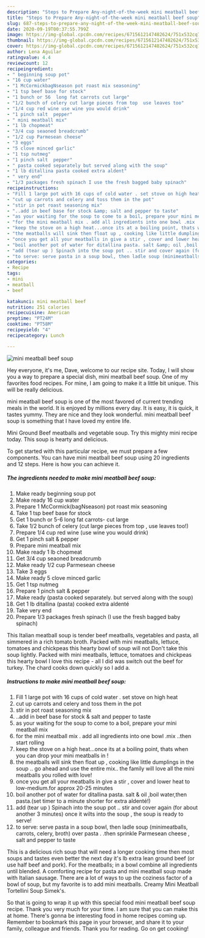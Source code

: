 ```yaml
---
description: "Steps to Prepare Any-night-of-the-week mini meatball beef soup"
title: "Steps to Prepare Any-night-of-the-week mini meatball beef soup"
slug: 687-steps-to-prepare-any-night-of-the-week-mini-meatball-beef-soup
date: 2020-09-19T00:37:55.799Z
image: https://img-global.cpcdn.com/recipes/6715612147482624/751x532cq70/mini-meatball-beef-soup-recipe-main-photo.jpg
thumbnail: https://img-global.cpcdn.com/recipes/6715612147482624/751x532cq70/mini-meatball-beef-soup-recipe-main-photo.jpg
cover: https://img-global.cpcdn.com/recipes/6715612147482624/751x532cq70/mini-meatball-beef-soup-recipe-main-photo.jpg
author: Lena Aguilar
ratingvalue: 4.4
reviewcount: 12
recipeingredient:
- " beginning soup pot"
- "16 cup water"
- "1 McCormickbagNseason pot roast mix seasoning"
- "1 tsp beef base for stock"
- "1 bunch or 56  long fat carrots cut large"
- "1/2 bunch of celery cut large pieces from top  use leaves too"
- "1/4 cup red wine use wine you would drink"
- "1 pinch salt  pepper"
- " mini meatball mix"
- "1 lb chopmeat"
- "3/4 cup seaoned breadcrumb"
- "1/2 cup Parmesean cheese"
- "3 eggs"
- "5 clove minced garlic"
- "1 tsp nutmeg"
- "1 pinch salt  pepper"
- " pasta cooked separately but served along with the soup"
- "1 lb ditallina pasta cooked extra aldent"
- " very end"
- "1/3 packages fresh spinach I use the fresh bagged baby spinach"
recipeinstructions:
- "Fill 1 large pot with 16 cups of cold water . set stove on high heat"
- "cut up carrots and celery and toss them in the pot"
- "stir in pot roast seasoning mix"
- "..add in beef base for stock &amp; salt and pepper to taste"
- "as your waiting for the soup to come to a boil, prepare your mini meatball mix"
- "for the mini meatball mix . add all ingredients into one bowl .mix ..then start rolling"
- "keep the stove on a high heat...once its at a boiling point, thats when you can drop your mini meatballs in !"
- "the meatballs will sink then float up , cooking like little dumplings in the soup .. go ahead and use the entire mix.. the family will love all the mini meatballs you rolled with love!"
- "once you get all your meatballs in give a stir , cover and lower heat to low-medium.for approx 20-25 minutes"
- "boil another pot of water for ditallina pasta. salt &amp; oil ,boil water,then pasta.(set timer to a minute shorter for extra aldenté!)"
- "add (tear up ) Spinach into the soup pot .. stir and cover again (for about another 3 minutes) once it wilts into the soup , the soup is ready to serve!"
- "to serve: serve pasta in a soup bowl, then ladle soup (minimeatballs, carrots, celery, broth) over pasta . .then sprinkle Parmesean cheese , salt and pepper to taste"
categories:
- Recipe
tags:
- mini
- meatball
- beef

katakunci: mini meatball beef 
nutrition: 251 calories
recipecuisine: American
preptime: "PT24M"
cooktime: "PT58M"
recipeyield: "4"
recipecategory: Lunch

---
```



![mini meatball beef soup](https://img-global.cpcdn.com/recipes/6715612147482624/751x532cq70/mini-meatball-beef-soup-recipe-main-photo.jpg)

Hey everyone, it's me, Dave, welcome to our recipe site. Today, I will show you a way to prepare a special dish, mini meatball beef soup. One of my favorites food recipes. For mine, I am going to make it a little bit unique. This will be really delicious.

mini meatball beef soup is one of the most favored of current trending meals in the world. It is enjoyed by millions every day. It is easy, it is quick, it tastes yummy. They are nice and they look wonderful. mini meatball beef soup is something that I have loved my entire life.

Mini Ground Beef meatballs and vegetable soup. Try this mighty mini recipe today. This soup is hearty and delicious.


To get started with this particular recipe, we must prepare a few components. You can have mini meatball beef soup using 20 ingredients and 12 steps. Here is how you can achieve it.

<!--inarticleads1-->

##### The ingredients needed to make mini meatball beef soup:

1. Make ready  beginning soup pot
1. Make ready 16 cup water
1. Prepare 1 McCormick(bagNseason) pot roast mix seasoning
1. Take 1 tsp beef base for stock
1. Get 1 bunch or 5-6  long fat carrots- cut large
1. Take 1/2 bunch of celery (cut large pieces from top , use leaves too!)
1. Prepare 1/4 cup red wine (use wine you would drink)
1. Get 1 pinch salt &amp; pepper
1. Prepare  mini meatball mix
1. Make ready 1 lb chopmeat
1. Get 3/4 cup seaoned breadcrumb
1. Make ready 1/2 cup Parmesean cheese
1. Take 3 eggs
1. Make ready 5 clove minced garlic
1. Get 1 tsp nutmeg
1. Prepare 1 pinch salt &amp; pepper
1. Make ready  (pasta cooked separately. but served along with the soup)
1. Get 1 lb ditallina (pasta) cooked extra aldenté
1. Take  very end
1. Prepare 1/3 packages fresh spinach (I use the fresh bagged baby spinach)


This Italian meatball soup is tender beef meatballs, vegetables and pasta, all simmered in a rich tomato broth. Packed with mini meatballs, lettuce, tomatoes and chickpeas this hearty bowl of soup will not Don&#39;t take this soup lightly. Packed with mini meatballs, lettuce, tomatoes and chickpeas this hearty bowl I love this recipe - all I did was switch out the beef for turkey. The chard cooks down quickly so I add a. 

<!--inarticleads2-->

##### Instructions to make mini meatball beef soup:

1. Fill 1 large pot with 16 cups of cold water . set stove on high heat
1. cut up carrots and celery and toss them in the pot
1. stir in pot roast seasoning mix
1. ..add in beef base for stock &amp; salt and pepper to taste
1. as your waiting for the soup to come to a boil, prepare your mini meatball mix
1. for the mini meatball mix . add all ingredients into one bowl .mix ..then start rolling
1. keep the stove on a high heat...once its at a boiling point, thats when you can drop your mini meatballs in !
1. the meatballs will sink then float up , cooking like little dumplings in the soup .. go ahead and use the entire mix.. the family will love all the mini meatballs you rolled with love!
1. once you get all your meatballs in give a stir , cover and lower heat to low-medium.for approx 20-25 minutes
1. boil another pot of water for ditallina pasta. salt &amp; oil ,boil water,then pasta.(set timer to a minute shorter for extra aldenté!)
1. add (tear up ) Spinach into the soup pot .. stir and cover again (for about another 3 minutes) once it wilts into the soup , the soup is ready to serve!
1. to serve: serve pasta in a soup bowl, then ladle soup (minimeatballs, carrots, celery, broth) over pasta . .then sprinkle Parmesean cheese , salt and pepper to taste


This is a delicious rich soup that will need a longer cooking time then most soups and tastes even better the next day it&#39;s lb extra lean ground beef (or use half beef and pork). For the meatballs; in a bowl combine all ingredients until blended. A comforting recipe for pasta and mini meatball soup made with Italian sausage. There are a lot of ways to up the coziness factor of a bowl of soup, but my favorite is to add mini meatballs. Creamy Mini Meatball Tortellini Soup Simek&#39;s. 

So that is going to wrap it up with this special food mini meatball beef soup recipe. Thank you very much for your time. I am sure that you can make this at home. There's gonna be interesting food in home recipes coming up. Remember to bookmark this page in your browser, and share it to your family, colleague and friends. Thank you for reading. Go on get cooking!
